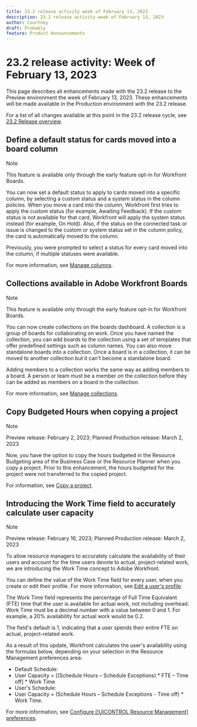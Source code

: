 ```yaml
---
title: 23.2 release activity week of February 13, 2023
description: 23.2 release activity week of February 13, 2023
author: Courtney
draft: Probably
feature: Product Announcements
---
```

# 23.2 release activity: Week of February 13, 2023

This page describes all enhancements made with the 23.2 release to the Preview environment the week of February 13, 2023. These enhancements will be made available in the Production environment with the 23.2 release. 

For a list of all changes available at this point in the 23.2 release cycle, see [23.2 Release overview](/help/quicksilver/product-announcements/product-releases/23.2-release-activity/23-2-release-overview.md).

## Define a default status for cards moved into a board column

>[!NOTE]
>
>This feature is available only through the early feature opt-in for Workfront Boards.


You can now set a default status to apply to cards moved into a specific column, by selecting a custom status and a system status in the column policies. When you move a card into the column, Workfront first tries to apply the custom status (for example, Awaiting Feedback). If the custom status is not available for that card, Workfront will apply the system status instead (for example, On Hold). Also, if the status on the connected task or issue is changed to the custom or system status set in the column policy, the card is automatically moved to the column.

Previously, you were prompted to select a status for every card moved into the column, if multiple statuses were available.

For more information, see [Manage columns](help/quicksilver/agile/get-started-with-boards/manage-board-columns.md).

## Collections available in Adobe Workfront Boards

>[!NOTE]
>
>This feature is available only through the early feature opt-in for Workfront Boards.


You can now create collections on the boards dashboard. A collection is a group of boards for collaborating on work. Once you have named the collection, you can add boards to the collection using a set of templates that offer predefined settings such as column names. You can also move standalone boards into a collection. Once a board is in a collection, it can be moved to another collection but it can't become a standalone board.

Adding members to a collection works the same way as adding members to a board. A person or team must be a member on the collection before they can be added as members on a board in the collection.

For more information, see [Manage collections](PATH). <!-- Courtney, this is a new article that won't be live until Preview release day. -->

## Copy Budgeted Hours when copying a project

>[!NOTE]
>
>Preview release: February 2, 2023; Planned Production release: March 2, 2023

Now, you have the option to copy the hours budgeted in the Resource Budgeting area of the Business Case or the Resource Planner when you copy a project. Prior to this enhancement, the hours budgeted for the project were not transferred to the copied project.

For information, see [Copy a project](/help\quicksilver\manage-work\projects\manage-projects\copy-project.md).

## Introducing the Work Time field to accurately calculate user capacity 

>[!NOTE]
>
>Preview release: February 16, 2023; Planned Production release: March 2, 2023

To allow resource managers to accurately calculate the availability of their users and account for the time users devote to actual, project-related work, we are introducing the Work Time concept to Adobe Workfront.

You can define the value of the Work Time field for every user, when you create or edit their profile. For more information, see [Edit a user's profile](/help\quicksilver\administration-and-setup\add-users\create-and-manage-users\edit-a-users-profile.md).

The Work Time field represents the percentage of Full Time Equivalent (FTE) time that the user is available for actual work, not including overhead. Work Time must be a decimal number with a value between 0 and 1. For example, a 20% availability for actual work would be 0.2.

The field's default is 1, indicating that a user spends their entire FTE on actual, project-related work.

As a result of this update, Workfront calculates the user's availability using the formulas below, depending on your selection in the Resource Management preferences area:

* Default Schedule:
* User Capacity = [(Schedule Hours – Schedule Exceptions) * FTE – Time off] * Work Time
* User's Schedule:
* User Capacity = (Schedule Hours – Schedule Exceptions - Time off) * Work Time.

For more information, see [Configure [!UICONTROL Resource Management] preferences](/help\quicksilver\administration-and-setup\set-up-workfront\configure-system-defaults\configure-resource-mgmt-preferences.md).

